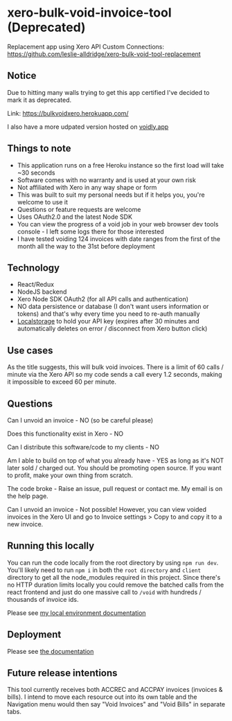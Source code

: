 # xero-bulk-void-invoice-tool (Deprecated)

Replacement app using Xero API Custom Connections: https://github.com/leslie-alldridge/xero-bulk-void-tool-replacement

## Notice

Due to hitting many walls trying to get this app certified I've decided to mark it as deprecated. 

Link: https://bulkvoidxero.herokuapp.com/

I also have a more udpated version hosted on <a href="https://voidly.app">voidly.app</a>

## Things to note

- This application runs on a free Heroku instance so the first load will take ~30 seconds
- Software comes with no warranty and is used at your own risk
- Not affiliated with Xero in any way shape or form
- This was built to suit my personal needs but if it helps you, you're welcome to use it
- Questions or feature requests are welcome
- Uses OAuth2.0 and the latest Node SDK
- You can view the progress of a void job in your web browser dev tools console - I left some logs there for those interested
- I have tested voiding 124 invoices with date ranges from the first of the month all the way to the 31st before deployment

## Technology

- React/Redux
- NodeJS backend
- Xero Node SDK OAuth2 (for all API calls and authentication)
- NO data persistence or database (I don't want users information or tokens) and that's why every time you need to re-auth manually
- [Localstorage](https://stackoverflow.com/questions/17139519/what-is-localstorage) to hold your API key (expires after 30 minutes and automatically deletes on error / disconnect from Xero button click)

## Use cases

As the title suggests, this will bulk void invoices. There is a limit of 60 calls / minute via the Xero API so my code sends a call every 1.2 seconds, making it impossible to exceed 60 per minute.

## Questions

Can I unvoid an invoice - NO (so be careful please)

Does this functionality exist in Xero - NO

Can I distribute this software/code to my clients - NO

Am I able to build on top of what you already have - YES as long as it's NOT later sold / charged out. You should be promoting open source. If you want to profit, make your own thing from scratch.

The code broke - Raise an issue, pull request or contact me. My email is on the help page.

Can I unvoid an invoice - Not possible! However, you can view voided invoices in the Xero UI and go to Invoice settings > Copy to and copy it to a new invoice.

## Running this locally

You can run the code locally from the root directory by using `npm run dev`. You'll likely need to run `npm i` in both the `root directory` and `client` directory to get all the node_modules required in this project. Since there's no HTTP duration limits locally you could remove the batched calls from the react frontend and just do one massive call to `/void` with hundreds / thousands of invoice ids.

Please see [my local environment documentation](/docs/localenv.md)

## Deployment

Please see [the documentation](/docs/deployment.md)

## Future release intentions

This tool currently receives both ACCREC and ACCPAY invoices (invoices & bills). I intend to move each resource out into its own table and the Navigation menu would then say "Void Invoices" and "Void Bills" in separate tabs. 
